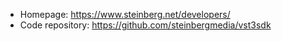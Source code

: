- Homepage: https://www.steinberg.net/developers/
- Code repository: https://github.com/steinbergmedia/vst3sdk
